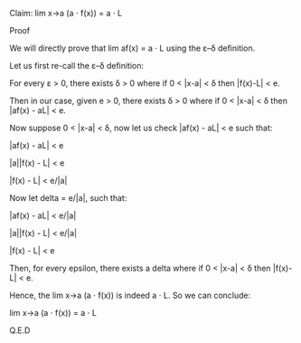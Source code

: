 Claim: lim x->a (a ⋅ f(x)) = a ⋅ L

Proof



We will directly prove that lim af(x) = a ⋅ L using the ε–δ definition.



Let us first re-call the ε–δ definition:

For every ε > 0, there exists δ > 0 where if 0 < |x-a| < δ then |f(x)-L| < e.



Then in our case, given e > 0, there exists δ > 0 where if 0 < |x-a| < δ then |af(x) - aL| < e.



Now suppose 0 < |x-a| < δ, now let us check |af(x) - aL| < e such that:

|af(x) - aL| < e

|a||f(x) - L| < e

|f(x) - L| < e/|a|



Now let delta = e/|a|, such that:

|af(x) - aL| < e/|a|

|a||f(x) - L| < e/|a|

|f(x) - L| < e



Then, for every epsilon, there exists a delta where if 0 < |x-a| < δ then |f(x)-L| < e.

Hence, the lim x->a (a ⋅ f(x)) is indeed a ⋅ L. So we can conclude: 



lim x->a (a ⋅ f(x)) = a ⋅ L





Q.E.D

